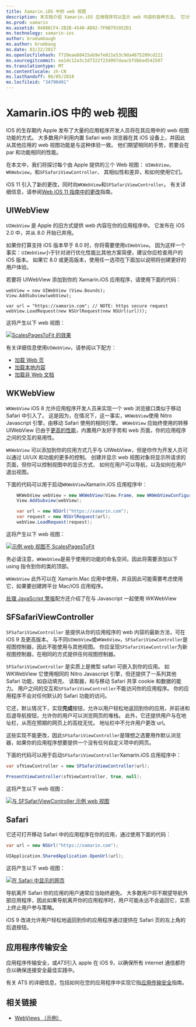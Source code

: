 ```yaml
---
title: Xamarin.iOS 中的 web 视图
description: 本文档介绍 Xamarin.iOS 应用程序可以显示 web 内容的各种方法。 它讨论 UIWebView、 WKWebView、 SFSafariViewController、 Safari 和应用程序传输安全。
ms.prod: xamarin
ms.assetid: 84886CF4-2B2B-4540-AD92-7F0B791952D1
ms.technology: xamarin-ios
author: bradumbaugh
ms.author: brumbaug
ms.date: 03/22/2017
ms.openlocfilehash: f720eae68415ab9efe021e53c9da4875209cd221
ms.sourcegitcommit: ea1dc12a3c2d7322f234997daacbfdb6ad542507
ms.translationtype: MT
ms.contentlocale: zh-CN
ms.lasthandoff: 06/05/2018
ms.locfileid: "34790491"
---
```

# <a name="web-views-in-xamarinios"></a>Xamarin.iOS 中的 web 视图

IOS 的生存期内 Apple 发布了大量的应用程序开发人员将在其应用中的 web 视图功能的方式。 大多数用户利用内置 Safari web 浏览器在其 iOS 设备上，并因此从其他应用的 web 视图功能是与这种体验一致。 他们期望相同的手势，若要会在 par 和功能相同的性能。

在本文中，我们将探讨每个由 Apple 提供的三个 Web 视图： `UIWebView`， `WKWebview`，和`SFSafariViewController`、 其相似性和差异，和如何使用它们。 

iOS 11 引入了新的更改，同时向`WKWebView`和`SFSafariViewController`。 有关详细信息，请参阅[Web iOS 11 指南中的更改](~/ios/platform/introduction-to-ios11/web.md)指南。

## <a name="uiwebview"></a>UIWebView

`UIWebView` 是 Apple 的旧方式提供 web 内容在你的应用程序中。 它发布在 iOS 2.0 中，并从 8.0 开始已弃用。

如果你打算支持 iOS 版本早于 8.0 时，你将需要使用`UIWebView`。 因为这样一个事实：`UIWebView`小于针对进行优化性能比其他方案简便，建议你应检查用户的 iOS 版本。 如果它 8.0 或更高版本，使用任一选项在下面加以说明将创建更好的用户体验。
 
若要将 UIWebView 添加到你的 Xamarin.iOS 应用程序，请使用下面的代码：
 
```
webView = new UIWebView (View.Bounds);
View.AddSubview(webView);

var url = "https://xamarin.com"; // NOTE: https secure request
webView.LoadRequest(new NSUrlRequest(new NSUrl(url)));
```

这将产生以下 web 视图：

[![](uiwebview-images/webview.png "ScalesPagesToFit 的效果")](uiwebview-images/webview.png#lightbox)

有关详细信息使用`UIWebView`，请参阅以下配方：


- [加载 Web 页](https://developer.xamarin.com/recipes/ios/content_controls/web_view/load_a_web_page/)
- [加载本地内容](https://developer.xamarin.com/recipes/ios/content_controls/web_view/load_local_content/)
- [加载非 Web 文档](https://developer.xamarin.com/recipes/ios/content_controls/web_view/load_non-web_documents/)

## <a name="wkwebview"></a>WKWebView

`WKWebView` iOS 8 允许应用程序开发人员来实现一个 web 浏览接口类似于移动 Safari 中引入了。 这是因为，在情况下，这一事实，`WKWebView`使用 Nitro Javascript 引擎，由移动 Safari 使用的相同引擎。 `WKWebView` 应始终使用的转移 UIWebView 已由于[更高的性能](http://blog.initlabs.com/post/100113463211/wkwebview-vs-uiwebview)，内置用户友好手势和 web 页面，你的应用程序之间的交互的易用性。
  
`WKWebView` 可以添加到你的应用方式几乎与 UIWebView，但是你作为开发人员可以通过 UI/UX 和功能的更多的控制。 创建并显示 web 视图对象将显示所请求的页面，但你可以控制视图中的显示方式、 如何在用户可以导航，以及如何在用户退出视图。  

下面的代码可以用于启动`WKWebView`Xamarin.iOS 应用程序中：

```csharp
    WKWebView webView = new WKWebView(View.Frame, new WKWebViewConfiguration());
    View.AddSubview(webView);

    var url = new NSUrl("https://xamarin.com");
    var request = new NSUrlRequest(url);
    webView.LoadRequest(request);
```

这将产生以下 web 视图：

[![](uiwebview-images/wkwebview.png "示例 web 视图不 ScalesPagesToFit")](uiwebview-images/wkwebview.png#lightbox)

务必请注意，`WKWebView`是易于使用的功能的命名空间，因此将需要添加以下 using 指令到你的类的顶部。

`WKWebView` 此外可以在 Xamarin.Mac 应用中使用，并且因此可能需要考虑使用它，如果要创建跨平台 Mac/iOS 应用程序。

[处理 JavaScript 警报](https://developer.xamarin.com/recipes/ios/content_controls/web_view/handle_javascript_alerts/)配方还介绍了在与 Javascript 一起使用 WKWebView

<a name="safariviewcontroller" />

## <a name="sfsafariviewcontroller"></a>SFSafariViewController
 
 `SFSafariViewController` 是提供从你的应用程序的 web 内容的最新方法，可在 iOS 9 及更高版本。 与不同`UIWebView`或`WKWebView`，`SFSafariViewController`是视图控制器，因此不能使用与其他视图。 你应呈现`SFSafariViewController`为新视图控制器，在相同的方式提供任何视图控制器。
 
 `SFSafariViewController` 是实质上是微型 safari 可嵌入到你的应用。 如 WKWebView 它使用相同的 Nitro Javascript 引擎，但还提供了一系列其他 Safari 功能，如自动填充、 读取器，和与移动 Safari 共享 cookie 和数据的能力。 用户之间的交互和`SFSafariViewController`不能访问你的应用程序。 你的应用程序不会对任何默认的 Safari 功能的访问。
 
它还，默认情况下，实现**完成**按钮，允许以用户轻松地返回到你的应用，并前进和后退导航按钮，允许你的用户可以浏览网页的堆栈。 此外，它还提供用户与在地址栏，从而在预期的网页上的高枕无忧。 地址栏中不允许用户更改 url。 

这些实现不能更改，因此`SFSafariViewController`是理想之选要用作默认浏览器，如果你的应用程序想要提供一个没有任何自定义项中的网页。

下面的代码可以用于启动`SFSafariViewController`Xamarin.iOS 应用程序中：

```csharp
var sfViewController = new SFSafariViewController(url);

PresentViewController(sfViewController, true, null);
```

这将产生以下 web 视图：

[![](uiwebview-images/sfsafariviewcontroller.png "与 SFSafariViewController 示例 web 视图")](uiwebview-images/sfsafariviewcontroller.png#lightbox)

## <a name="safari"></a>Safari

它还可打开移动 Safari 中的应用程序在你的应用，通过使用下面的代码：

```csharp
var url = new NSUrl("https://xamarin.com");

UIApplication.SharedApplication.OpenUrl(url);

```

这将产生以下 web 视图：

[![](uiwebview-images/safari.png "在 Safari 中显示的网页")](uiwebview-images/safari.png#lightbox)

导航离开 Safari 你的应用的用户通常应当始终避免。 大多数用户将不期望导航外部应用程序，因此如果导航离开你的应用程序时，用户可能永远不会返回它，实质上终止用户参与策略。

iOS 9 改进允许用户轻松地返回到你的应用程序通过提供在 Safari 页的左上角的后退按钮。

## <a name="app-transport-security"></a>应用程序传输安全

应用程序传输安全，或*ATS*引入 apple 在 iOS 9，以确保所有 internet 通信都符合以确保连接安全最佳实践中。

有关 ATS 的详细信息，包括如何在您的应用程序中实现它指[应用传输安全](~/ios/app-fundamentals/ats.md)指南。

## <a name="related-links"></a>相关链接

- [WebViews （示例）](https://developer.xamarin.com/samples/monotouch/WebView/)
